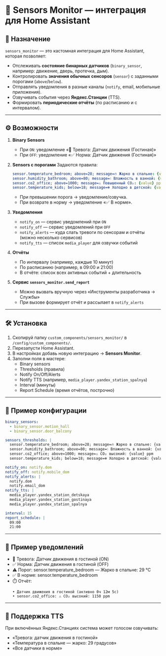 # 📡 Sensors Monitor — интеграция для Home Assistant

## 🔧 Назначение
`sensors_monitor` — это кастомная интеграция для Home Assistant, которая позволяет:
- Отслеживать **состояние бинарных датчиков** (`binary_sensor`, например: движение, дверь, протечка, дым).
- Контролировать **значения обычных сенсоров** (`sensor`) с заданными порогами (`above`/`below`).
- Отправлять уведомления в разные каналы (`notify`, email, мобильные приложения).
- Озвучивать события через **Яндекс.Станции** (TTS).
- Формировать **периодические отчёты** (по расписанию и с интервалом).

---

## ⚙️ Возможности
1. **Binary Sensors**
   - При `ON`: уведомление «🚨 Тревога: Датчик движения (Гостиная)»
   - При `OFF`: уведомление «✅ Норма: Датчик движения (Гостиная)»

2. **Sensors с порогами**
   Задаются правила:
   ```yaml
   sensor.temperature_bedroom; above=28; message=🔥 Жарко в спальне: {value}°C
   sensor.humidity_bathroom; above=80; message=💧 Влажность в ванной: {value}%
   sensor.co2_office; above=1000; message=⚠️ Повышенный CO₂: {value} ppm
   sensor.temperature_kids; below=18; message=❄️ Холодно в детской: {value}°C
   ```
   - При превышении порога → уведомление/озвучка.
   - При возврате в норму → уведомление «✅ В норме».

3. **Уведомления**
   - `notify_on` — сервис уведомлений при `ON`
   - `notify_off` — сервис уведомлений при `OFF`
   - `notify_alerts` — куда слать тревоги по сенсорам и отчёты (можно несколько сервисов)
   - `notify_tts` — список `media_player` для озвучки событий

4. **Отчёты**
   - По интервалу (например, каждые 10 минут)
   - По расписанию (например, в 09:00 и 21:00)
   - В отчёте: список всех активных событий + длительность

5. **Сервис `sensors_monitor.send_report`**
   - Можно вызвать вручную через «Инструменты разработчика → Службы»
   - При вызове формирует отчёт и рассылает в `notify_alerts`

---

## 🛠️ Установка
1. Скопируй папку `custom_components/sensors_monitor/` в `/config/custom_components/`.
2. Перезапусти Home Assistant.
3. В настройках добавь новую интеграцию → **Sensors Monitor**.
4. Заполни поля в мастере:
   - Binary sensors
   - Thresholds (правила)
   - Notify On/Off/Alerts
   - Notify TTS (например, `media_player.yandex_station_spalnya`)
   - Interval (минуты)
   - Report Schedule (время отчётов, построчно)

---

## 📄 Пример конфигурации
```yaml
binary_sensors:
  - binary_sensor.motion_hall
  - binary_sensor.door_balcony

sensors_thresholds: |
  sensor.temperature_bedroom; above=28; message=🔥 Жарко в спальне: {value}°C
  sensor.humidity_bathroom; above=80; message=💧 Влажность в ванной: {value}%
  sensor.co2_office; above=1000; message=⚠️ CO₂ высокий: {value} ppm
  sensor.temperature_kids; below=18; message=❄️ Холодно в детской: {value}°C

notify_on: notify.dom
notify_off: notify.mobile_dom
notify_alerts: |
  notify.dom
  notify.email_dom
notify_tts: |
  media_player.yandex_station_detskaya
  media_player.yandex_station_gostinaya
  media_player.yandex_station_spalnya

interval: 15
report_schedule: |
  09:00
  21:00
```

---

## 🔔 Пример уведомлений
- 🚨 Тревога: Датчик движения в гостиной (ON)
- ✅ Норма: Датчик движения в гостиной (OFF)
- ⚠️ Порог: sensor.temperature_bedroom — Жарко в спальне: 29 °C
- ✅ В норме: sensor.temperature_bedroom
- ⏱️ Отчёт:
  ```
  • Датчик движения в гостиной (активно 0ч 12м 5с)
  • sensor.co2_office: ⚠️ CO₂ высокий: 1150 ppm
  ```

---

## 📢 Поддержка TTS
При включённых Яндекс.Станциях система может голосом озвучивать:
- «Тревога: датчик движения в гостиной»
- «Температура в спальне — жарко: 29 градусов»
- «Все датчики в норме»
